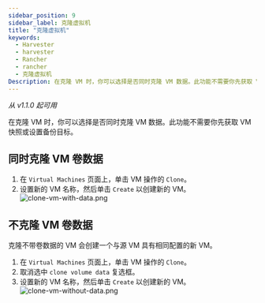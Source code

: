 ```yaml
---
sidebar_position: 9
sidebar_label: 克隆虚拟机
title: "克隆虚拟机"
keywords:
  - Harvester
  - harvester
  - Rancher
  - rancher
  - 克隆虚拟机
Description: 在克隆 VM 时，你可以选择是否同时克隆 VM 数据。此功能不需要你先获取 VM 快照或设置备份目标。
---
```


_从 v1.1.0 起可用_

在克隆 VM 时，你可以选择是否同时克隆 VM 数据。此功能不需要你先获取 VM 快照或设置备份目标。

## 同时克隆 VM 卷数据

1. 在 `Virtual Machines` 页面上，单击 VM 操作的 `Clone`。
1. 设置新的 VM 名称，然后单击 `Create` 以创建新的 VM。
   ![clone-vm-with-data.png](/img/v1.2/vm/clone-vm-with-data.png)

## 不克隆 VM 卷数据

克隆不带卷数据的 VM 会创建一个与源 VM 具有相同配置的新 VM。

1. 在 `Virtual Machines` 页面上，单击 VM 操作的 `Clone`。
1. 取消选中 `clone volume data` 复选框。
1. 设置新的 VM 名称，然后单击 `Create` 以创建新的 VM。
   ![clone-vm-without-data.png](/img/v1.2/vm/clone-vm-without-data.png)
